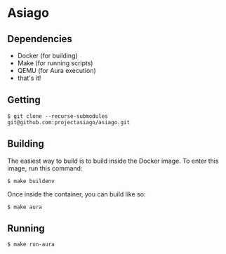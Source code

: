 # Asiago

## Dependencies
 - Docker (for building)
 - Make (for running scripts)
 - QEMU (for Aura execution)
 - that's it!

## Getting
```
$ git clone --recurse-submodules git@github.com:projectasiago/asiago.git
```

## Building

The easiest way to build is to build inside the Docker image. To enter this image, run this command:
```
$ make buildenv
```
Once inside the container, you can build like so:
```
$ make aura
```

## Running
```
$ make run-aura
```